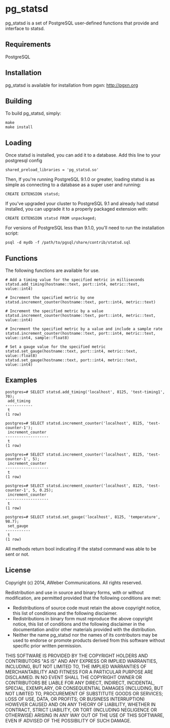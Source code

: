 pg_statsd
=========
pg_statsd is a set of PostgreSQL user-defined functions that provide
and interface to statsd.

Requirements
------------
PostgreSQL

Installation
------------
pg_statsd is available for installation from pgxn: http://pgxn.org

Building
--------
To build pg_statsd, simply:

	make
	make install

Loading
-------

Once statsd is installed, you can add it to a database. Add this line to your
postgresql config

    shared_preload_libraries = 'pg_statsd.so'

Then, If you're running PostgreSQL 9.1.0 or greater, loading statsd is as simple
as connecting to a database as a super user and running:

    CREATE EXTENSION statsd;

If you've upgraded your cluster to PostgreSQL 9.1 and already had statsd
installed, you can upgrade it to a properly packaged extension with:

    CREATE EXTENSION statsd FROM unpackaged;

For versions of PostgreSQL less than 9.1.0, you'll need to run the
installation script:

    psql -d mydb -f /path/to/pgsql/share/contrib/statsd.sql

Functions
---------
The following functions are available for use.

	# Add a timing value for the specified metric in milliseconds
	statsd.add_timing(hostname::text, port::int4, metric::text, value::int4)

	# Increment the specified metric by one
	statsd.increment_counter(hostname::text, port::int4, metric::text)

	# Increment the specified metric by a value
	statsd.increment_counter(hostname::text, port::int4, metric::text, value::int4)

	# Increment the specified metric by a value and include a sample rate
	statsd.increment_counter(hostname::text, port::int4, metric::text, value::int4, sample::float8)

	# Set a gauge value for the specified metric
	statsd.set_gauge(hostname::text, port::int4, metric::text, value::float8)
	statsd.set_gauge(hostname::text, port::int4, metric::text, value::int4)

Examples
--------

	postgres=# SELECT statsd.add_timing('localhost', 8125, 'test-timing1', 70);
	 add_timing 
	------------
	 t
	(1 row)

	postgres=# SELECT statsd.increment_counter('localhost', 8125, 'test-counter-1');
	 increment_counter 
	-------------------
	 t
	(1 row)

	postgres=# SELECT statsd.increment_counter('localhost', 8125, 'test-counter-1', 5);
	 increment_counter 
	-------------------
	 t
	(1 row)

	postgres=# SELECT statsd.increment_counter('localhost', 8125, 'test-counter-1', 5, 0.25);
	 increment_counter 
	-------------------
	 t
	(1 row)

	postgres=# SELECT statsd.set_gauge('localhost', 8125, 'temperature', 98.7);
	 set_gauge 
	-----------
	 t
	(1 row)

All methods return bool indicating if the statsd command was able to be sent or not.

License
-------
Copyright (c) 2014, AWeber Communications.
All rights reserved.
 
Redistribution and use in source and binary forms, with or without
modification, are permitted provided that the following conditions are
met:
 
* Redistributions of source code must retain the above copyright
  notice, this list of conditions and the following disclaimer.
* Redistributions in binary form must reproduce the above
  copyright notice, this list of conditions and the following
  disclaimer in the documentation and/or other materials provided
  with the distribution.
* Neither the name pg_statsd nor the names of its contributors may 
  be used to endorse or promote products derived from this software 
  without specific prior written
  permission.
 
THIS SOFTWARE IS PROVIDED BY THE COPYRIGHT HOLDERS AND CONTRIBUTORS
"AS IS" AND ANY EXPRESS OR IMPLIED WARRANTIES, INCLUDING, BUT NOT
LIMITED TO, THE IMPLIED WARRANTIES OF MERCHANTABILITY AND FITNESS FOR
A PARTICULAR PURPOSE ARE DISCLAIMED. IN NO EVENT SHALL THE COPYRIGHT
OWNER OR CONTRIBUTORS BE LIABLE FOR ANY DIRECT, INDIRECT, INCIDENTAL,
SPECIAL, EXEMPLARY, OR CONSEQUENTIAL DAMAGES (INCLUDING, BUT NOT
LIMITED TO, PROCUREMENT OF SUBSTITUTE GOODS OR SERVICES; LOSS OF USE,
DATA, OR PROFITS; OR BUSINESS INTERRUPTION) HOWEVER CAUSED AND ON ANY
THEORY OF LIABILITY, WHETHER IN CONTRACT, STRICT LIABILITY, OR TORT
(INCLUDING NEGLIGENCE OR OTHERWISE) ARISING IN ANY WAY OUT OF THE USE
OF THIS SOFTWARE, EVEN IF ADVISED OF THE POSSIBILITY OF SUCH DAMAGE.